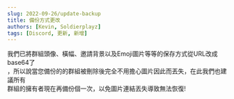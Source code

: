 ```yaml
---
slug: 2022-09-26/update-backup
title: 備份方式更改
authors: [Kevin, Soldierplayz]
tags: [Discord, 更新, 新增]
---
```


我們已將群組頭像、橫幅、邀請背景以及Emoji圖片等等的保存方式從URL改成base64了<br />
，所以說當您備份的的群組被刪除後完全不用擔心圖片因此而丟失，在此我們也建議所有<br />
群組的擁有者現在再備份個一次，以免圖片連結丟失導致無法恢復!
